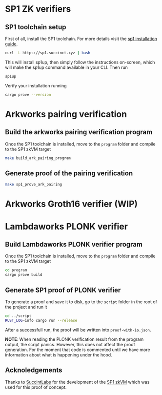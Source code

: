 # SP1 ZK verifiers 

## SP1 toolchain setup

First of all, install the SP1 toolchain. For more details visit the [sp1 installation guide](https://succinctlabs.github.io/sp1/getting-started/install.html).

```bash
curl -L https://sp1.succinct.xyz | bash
```
This will install sp1up, then simply follow the instructions on-screen, which will make the sp1up command available in your CLI. Then run

```bash
sp1up
```

Verify your installation running

```bash
cargo prove --version
```

# Arkworks pairing verification
## Build the arkworks pairing verification program

Once the SP1 toolchain is installed, move to the `program` folder and compile to the SP1 zkVM target

```bash
make build_ark_pairing_program 
```

## Generate proof of the pairing verification

```bash
make sp1_prove_ark_pairing
```

# Arkworks Groth16 verifier (WIP)

# Lambdaworks PLONK verifier

## Build Lambdaworks PLONK verifier program

Once the SP1 toolchain is installed, move to the `program` folder and compile to the SP1 zkVM target

```bash
cd program
cargo prove build
```

## Generate SP1 proof of PLONK verifier

To generate a proof and save it to disk, go to the `script` folder in the root of the project
and run it

```bash
cd ../script
RUST_LOG=info cargo run --release
```

After a successfull run, the proof will be written into `proof-with-io.json`.

**NOTE**: When reading the PLONK verification result from the program output, the script panics. However, this does not affect the proof generation. For the moment that code is commented until we have more information about what is happening under the hood.

## Acknoledgements

Thanks to [SuccintLabs](https://succinct.xyz/) for the development of the [SP1 zkVM](https://github.com/succinctlabs/sp1) which was used for this proof of concept.
